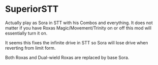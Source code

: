 # SuperiorSTT

Actually play as Sora in STT with his Combos and everything. It does not matter if you have Roxas Magic/Movement/Trinity on or off this mod will essentially turn it on.

It seems this fixes the infinite drive in STT so Sora will lose drive when reverting from limit form.

Both Roxas and Dual-wield Roxas are replaced by base Sora.
